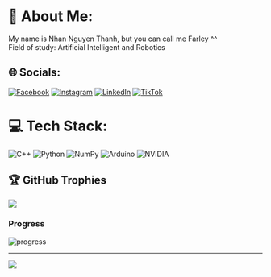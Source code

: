 # 💫 About Me:
My name is Nhan Nguyen Thanh, but you can call me Farley ^^<br>Field of study: Artificial Intelligent and Robotics


## 🌐 Socials:
 [![Facebook](https://img.shields.io/badge/Facebook-%231877F2.svg?logo=Facebook&logoColor=white)](https://facebook.com/NAHN24) [![Instagram](https://img.shields.io/badge/Instagram-%23E4405F.svg?logo=Instagram&logoColor=white)](https://instagram.com/thnhan_ai24) [![LinkedIn](https://img.shields.io/badge/LinkedIn-%230077B5.svg?logo=linkedin&logoColor=white)](https://linkedin.com/in/nhân-nguyễn-6b8765191) [![TikTok](https://img.shields.io/badge/TikTok-%23000000.svg?logo=TikTok&logoColor=white)](https://tiktok.com/@thnhanai24) 

# 💻 Tech Stack:
![C++](https://img.shields.io/badge/c++-%2300599C.svg?style=flat&logo=c%2B%2B&logoColor=white) ![Python](https://img.shields.io/badge/python-3670A0?style=flat&logo=python&logoColor=ffdd54) ![NumPy](https://img.shields.io/badge/numpy-%23013243.svg?style=flat&logo=numpy&logoColor=white) ![Arduino](https://img.shields.io/badge/-Arduino-00979D?style=flat&logo=Arduino&logoColor=white) ![NVIDIA](https://img.shields.io/badge/NVIDIA%20JETSON-NANO?style=plastic&logo=NVIDIA&labelColor=0xFF
)


## 🏆 GitHub Trophies
![](https://github-profile-trophy.vercel.app/?username=thanhnhan24&theme=radical&no-frame=false&no-bg=false&margin-w=4)

### Progress
![progress](https://progress-bar.dev/60/)

---
[![](https://visitcount.itsvg.in/api?id=thanhnhan24&icon=1&color=0)](https://visitcount.itsvg.in)

<!-- Proudly created with GPRM ( https://gprm.itsvg.in ) -->
